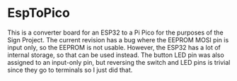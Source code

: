 # EspToPico
This is a converter board for an ESP32 to a Pi Pico for the purposes of the Sign Project. The current revision has a bug where the EEPROM MOSI pin is input only, so the EEPROM is not usable. However, the ESP32 has a lot of internal storage, so that can be used instead. The button LED pin was also assigned to an input-only pin, but reversing the switch and LED pins is trivial since they go to terminals so I just did that.
